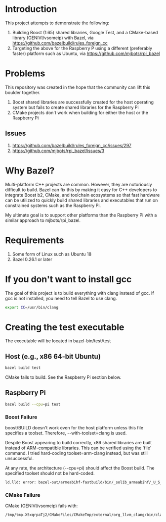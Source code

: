 # Introduction

This project attempts to demonstrate the following:

1. Building Boost (1.65) shared libraries, Google Test, and a CMake-based library (GENIVI/vsomeip) with Bazel, via https://github.com/bazelbuild/rules_foreign_cc 
2. Targeting the above for the Raspberry P using a different (preferably faster) platform such as Ubuntu, via https://github.com/mjbots/rpi_bazel 

# Problems

This repository was created in the hope that the community can lift this boulder together.

1. Boost shared libraries are successfully created for the host operating system but fails to create shared libraries for the Raspberry Pi
2. CMake projects don't work when building for either the host or the Raspberry Pi

## Issues

1. https://github.com/bazelbuild/rules_foreign_cc/issues/297
2. https://github.com/mjbots/rpi_bazel/issues/3

# Why Bazel?

Multi-platform C++ projects are common. However, they are notoriously difficult to build. Bazel can fix this by making it easy for C++ developers to integrate Boost b2, CMake, and toolchain ecosystems so that fast hardware can be utilized to quickly build shared libraries and executables that run on constrained systems such as the Raspberry Pi.

My ultimate goal is to support other platforms than the Raspberry Pi with a similar approach to mjbots/rpi_bazel.

# Requirements

1. Some form of Linux such as Ubuntu 18
2. Bazel 0.26.1 or later

# If you don't want to install gcc

The goal of this project is to build everything with clang instead of gcc. If gcc is not installed, you need to tell Bazel to use clang.

```bash
export CC=/usr/bin/clang
```

# Creating the test executable

The executable will be located in bazel-bin/test/test

## Host (e.g., x86 64-bit Ubuntu)

```bash
bazel build test
```

CMake fails to build. See the Raspberry Pi section below.

## Raspberry Pi

```bash
bazel build --cpu=pi test
```

### Boost Failure
boost/BUILD doesn't work even for the host platform unless this file specifies a toolset. Therefore, --with-toolset=clang is used.

Despite Boost appearing to build correctly, x86 shared libraries are built instead of ARM-compatible libraries. This can be verified using the 'file' command. I tried hard-coding toolset=arm-clang instead, but was still unsuccessful.

At any rate, the architecture (--cpu=pi) should affect the Boost build. The specified toolset should not be hard-coded. 

```bash
ld.lld: error: bazel-out/armeabihf-fastbuild/bin/_solib_armeabihf/_U_S_Sboost_Clog___Uboost_Slog_Slib/libboost_atomic.so.1.65.0 is incompatible with armelf_linux_eabi
```

### CMake Failure
CMake (GENIVI/vsomeip) fails with:

```bash
/tmp/tmp.X5xqrpaTj2/CMakeFiles/CMakeTmp/external/org_llvm_clang/bin/clang: No such file or directory
```
